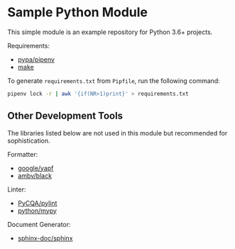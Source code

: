 # Sample Python Module

This simple module is an example repository for Python 3.6+ projects.

Requirements:

* [pypa/pipenv](https://github.com/pypa/pipenv)
* [make](https://www.gnu.org/software/make/manual/)

To generate `requirements.txt` from `Pipfile`, run the following command:
```bash
pipenv lock -r | awk '{if(NR>1)print}' > requirements.txt
```

## Other Development Tools

The libraries listed below are not used in this module but recommended for sophistication.

Formatter:

* [google/yapf](https://github.com/google/yapf)
* [ambv/black](https://github.com/ambv/black)

Linter:

* [PyCQA/pylint](https://github.com/PyCQA/pylint)
* [python/mypy](https://github.com/python/mypy)

Document Generator:

* [sphinx-doc/sphinx](https://github.com/sphinx-doc/sphinx)
